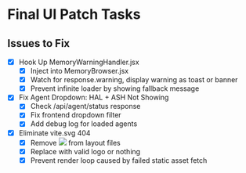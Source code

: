 # Final UI Patch Tasks

## Issues to Fix
- [x] Hook Up MemoryWarningHandler.jsx
  - [x] Inject into MemoryBrowser.jsx
  - [x] Watch for response.warning, display warning as toast or banner
  - [x] Prevent infinite loader by showing fallback message
- [x] Fix Agent Dropdown: HAL + ASH Not Showing
  - [x] Check /api/agent/status response
  - [x] Fix frontend dropdown filter
  - [x] Add debug log for loaded agents
- [x] Eliminate vite.svg 404
  - [x] Remove <img src="/vite.svg" /> from layout files
  - [x] Replace with valid logo or nothing
  - [x] Prevent render loop caused by failed static asset fetch
